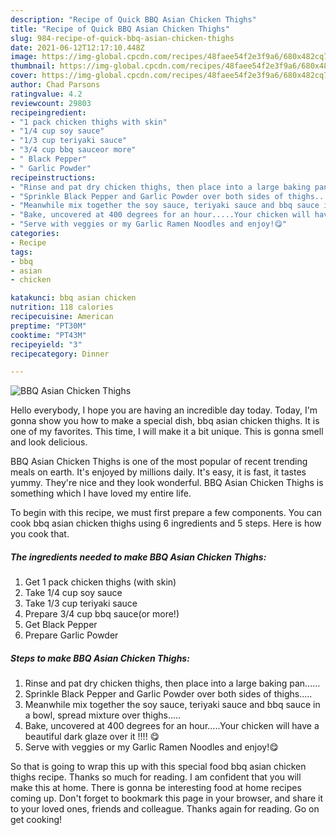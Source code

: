 ```yaml
---
description: "Recipe of Quick BBQ Asian Chicken Thighs"
title: "Recipe of Quick BBQ Asian Chicken Thighs"
slug: 984-recipe-of-quick-bbq-asian-chicken-thighs
date: 2021-06-12T12:17:10.448Z
image: https://img-global.cpcdn.com/recipes/48faee54f2e3f9a6/680x482cq70/bbq-asian-chicken-thighs-recipe-main-photo.jpg
thumbnail: https://img-global.cpcdn.com/recipes/48faee54f2e3f9a6/680x482cq70/bbq-asian-chicken-thighs-recipe-main-photo.jpg
cover: https://img-global.cpcdn.com/recipes/48faee54f2e3f9a6/680x482cq70/bbq-asian-chicken-thighs-recipe-main-photo.jpg
author: Chad Parsons
ratingvalue: 4.2
reviewcount: 29803
recipeingredient:
- "1 pack chicken thighs with skin"
- "1/4 cup soy sauce"
- "1/3 cup teriyaki sauce"
- "3/4 cup bbq sauceor more"
- " Black Pepper"
- " Garlic Powder"
recipeinstructions:
- "Rinse and pat dry chicken thighs, then place into a large baking pan......"
- "Sprinkle Black Pepper and Garlic Powder over both sides of thighs....."
- "Meanwhile mix together the soy sauce, teriyaki sauce and bbq sauce in a bowl, spread mixture over thighs....."
- "Bake, uncovered at 400 degrees for an hour.....Your chicken will have a beautiful dark glaze over it !!!! 😋"
- "Serve with veggies or my Garlic Ramen Noodles and enjoy!😋"
categories:
- Recipe
tags:
- bbq
- asian
- chicken

katakunci: bbq asian chicken 
nutrition: 118 calories
recipecuisine: American
preptime: "PT30M"
cooktime: "PT43M"
recipeyield: "3"
recipecategory: Dinner

---
```



![BBQ Asian Chicken Thighs](https://img-global.cpcdn.com/recipes/48faee54f2e3f9a6/680x482cq70/bbq-asian-chicken-thighs-recipe-main-photo.jpg)

Hello everybody, I hope you are having an incredible day today. Today, I'm gonna show you how to make a special dish, bbq asian chicken thighs. It is one of my favorites. This time, I will make it a bit unique. This is gonna smell and look delicious.

BBQ Asian Chicken Thighs is one of the most popular of recent trending meals on earth. It's enjoyed by millions daily. It's easy, it is fast, it tastes yummy. They're nice and they look wonderful. BBQ Asian Chicken Thighs is something which I have loved my entire life.




To begin with this recipe, we must first prepare a few components. You can cook bbq asian chicken thighs using 6 ingredients and 5 steps. Here is how you cook that.

<!--inarticleads1-->

##### The ingredients needed to make BBQ Asian Chicken Thighs:

1. Get 1 pack chicken thighs (with skin)
1. Take 1/4 cup soy sauce
1. Take 1/3 cup teriyaki sauce
1. Prepare 3/4 cup bbq sauce(or more!)
1. Get  Black Pepper
1. Prepare  Garlic Powder




<!--inarticleads2-->

##### Steps to make BBQ Asian Chicken Thighs:

1. Rinse and pat dry chicken thighs, then place into a large baking pan......
1. Sprinkle Black Pepper and Garlic Powder over both sides of thighs.....
1. Meanwhile mix together the soy sauce, teriyaki sauce and bbq sauce in a bowl, spread mixture over thighs.....
1. Bake, uncovered at 400 degrees for an hour.....Your chicken will have a beautiful dark glaze over it !!!! 😋
1. Serve with veggies or my Garlic Ramen Noodles and enjoy!😋




So that is going to wrap this up with this special food bbq asian chicken thighs recipe. Thanks so much for reading. I am confident that you will make this at home. There is gonna be interesting food at home recipes coming up. Don't forget to bookmark this page in your browser, and share it to your loved ones, friends and colleague. Thanks again for reading. Go on get cooking!
